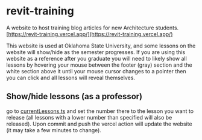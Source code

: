 # revit-training
A website to host training blog articles for new Architecture students.
[https://revit-training.vercel.app/](https://revit-training.vercel.app/)

This website is used at Oklahoma State University, and some lessons on the website will show/hide as the semester progresses. 
If you are using this website as a reference after you graduate you will need to likely show all lessons by hovering your mouse between the footer (gray) section and the white section above it until your mouse cursor changes to a pointer then you can click and all lessons will reveal themselves.

## Show/hide lessons (as a professor)
go to [currentLessons.ts](https://github.com/NeusFear/revit-training/blob/main/config/currentLessons.ts) and set the number there to the lesson you want to release (all lessons with a lower number than specified will also be released). Upon commit and push the vercel action will update the website (it may take a few minutes to change).